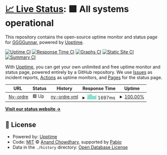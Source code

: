 # [📈 Live Status](https://GGGGunnar.github.io/upptime): <!--live status--> **🟩 All systems operational**

This repository contains the open-source uptime monitor and status page for [GGGGunnar](https://GGGGunnar.github.io/upptime), powered by [Upptime](https://github.com/upptime/upptime).

[![Uptime CI](https://github.com/GGGGunnar/upptime/workflows/Uptime%20CI/badge.svg)](https://github.com/GGGGunnar/upptime/actions?query=workflow%3A%22Uptime+CI%22)
[![Response Time CI](https://github.com/GGGGunnar/upptime/workflows/Response%20Time%20CI/badge.svg)](https://github.com/GGGGunnar/upptime/actions?query=workflow%3A%22Response+Time+CI%22)
[![Graphs CI](https://github.com/GGGGunnar/upptime/workflows/Graphs%20CI/badge.svg)](https://github.com/GGGGunnar/upptime/actions?query=workflow%3A%22Graphs+CI%22)
[![Static Site CI](https://github.com/GGGGunnar/upptime/workflows/Static%20Site%20CI/badge.svg)](https://github.com/GGGGunnar/upptime/actions?query=workflow%3A%22Static+Site+CI%22)
[![Summary CI](https://github.com/GGGGunnar/upptime/workflows/Summary%20CI/badge.svg)](https://github.com/GGGGunnar/upptime/actions?query=workflow%3A%22Summary+CI%22)

With [Upptime](https://upptime.js.org), you can get your own unlimited and free uptime monitor and status page, powered entirely by a GitHub repository. We use [Issues](https://github.com/GGGGunnar/upptime/issues) as incident reports, [Actions](https://github.com/GGGGunnar/upptime/actions) as uptime monitors, and [Pages](https://GGGGunnar.github.io/upptime) for the status page.

<!--start: status pages-->
<!-- This summary is generated by Upptime (https://github.com/upptime/upptime) -->
<!-- Do not edit this manually, your changes will be overwritten -->
<!-- prettier-ignore -->
| URL | Status | History | Response Time | Uptime |
| --- | ------ | ------- | ------------- | ------ |
| <img alt="" src="https://icons.duckduckgo.com/ip3/ny-ordre.no.ico" height="13"> [Ny-ordre](https://ny-ordre.no) | 🟩 Up | [ny-ordre.yml](https://github.com/GGGGunnar/upptime/commits/HEAD/history/ny-ordre.yml) | <details><summary><img alt="Response time graph" src="./graphs/ny-ordre/response-time-week.png" height="20"> 1697ms</summary><br><a href="https://GGGGunnar.github.io/upptime/history/ny-ordre"><img alt="Response time 1538" src="https://img.shields.io/endpoint?url=https%3A%2F%2Fraw.githubusercontent.com%2FGGGGunnar%2Fupptime%2FHEAD%2Fapi%2Fny-ordre%2Fresponse-time.json"></a><br><a href="https://GGGGunnar.github.io/upptime/history/ny-ordre"><img alt="24-hour response time 1932" src="https://img.shields.io/endpoint?url=https%3A%2F%2Fraw.githubusercontent.com%2FGGGGunnar%2Fupptime%2FHEAD%2Fapi%2Fny-ordre%2Fresponse-time-day.json"></a><br><a href="https://GGGGunnar.github.io/upptime/history/ny-ordre"><img alt="7-day response time 1697" src="https://img.shields.io/endpoint?url=https%3A%2F%2Fraw.githubusercontent.com%2FGGGGunnar%2Fupptime%2FHEAD%2Fapi%2Fny-ordre%2Fresponse-time-week.json"></a><br><a href="https://GGGGunnar.github.io/upptime/history/ny-ordre"><img alt="30-day response time 1662" src="https://img.shields.io/endpoint?url=https%3A%2F%2Fraw.githubusercontent.com%2FGGGGunnar%2Fupptime%2FHEAD%2Fapi%2Fny-ordre%2Fresponse-time-month.json"></a><br><a href="https://GGGGunnar.github.io/upptime/history/ny-ordre"><img alt="1-year response time 1538" src="https://img.shields.io/endpoint?url=https%3A%2F%2Fraw.githubusercontent.com%2FGGGGunnar%2Fupptime%2FHEAD%2Fapi%2Fny-ordre%2Fresponse-time-year.json"></a></details> | <details><summary><a href="https://GGGGunnar.github.io/upptime/history/ny-ordre">100.00%</a></summary><a href="https://GGGGunnar.github.io/upptime/history/ny-ordre"><img alt="All-time uptime 99.96%" src="https://img.shields.io/endpoint?url=https%3A%2F%2Fraw.githubusercontent.com%2FGGGGunnar%2Fupptime%2FHEAD%2Fapi%2Fny-ordre%2Fuptime.json"></a><br><a href="https://GGGGunnar.github.io/upptime/history/ny-ordre"><img alt="24-hour uptime 100.00%" src="https://img.shields.io/endpoint?url=https%3A%2F%2Fraw.githubusercontent.com%2FGGGGunnar%2Fupptime%2FHEAD%2Fapi%2Fny-ordre%2Fuptime-day.json"></a><br><a href="https://GGGGunnar.github.io/upptime/history/ny-ordre"><img alt="7-day uptime 100.00%" src="https://img.shields.io/endpoint?url=https%3A%2F%2Fraw.githubusercontent.com%2FGGGGunnar%2Fupptime%2FHEAD%2Fapi%2Fny-ordre%2Fuptime-week.json"></a><br><a href="https://GGGGunnar.github.io/upptime/history/ny-ordre"><img alt="30-day uptime 100.00%" src="https://img.shields.io/endpoint?url=https%3A%2F%2Fraw.githubusercontent.com%2FGGGGunnar%2Fupptime%2FHEAD%2Fapi%2Fny-ordre%2Fuptime-month.json"></a><br><a href="https://GGGGunnar.github.io/upptime/history/ny-ordre"><img alt="1-year uptime 99.96%" src="https://img.shields.io/endpoint?url=https%3A%2F%2Fraw.githubusercontent.com%2FGGGGunnar%2Fupptime%2FHEAD%2Fapi%2Fny-ordre%2Fuptime-year.json"></a></details>

<!--end: status pages-->

[**Visit our status website →**](https://GGGGunnar.github.io/upptime)

## 📄 License

- Powered by: [Upptime](https://github.com/upptime/upptime)
- Code: [MIT](./LICENSE) © [Anand Chowdhary](https://anandchowdhary.com), supported by [Pabio](https://pabio.com)
- Data in the `./history` directory: [Open Database License](https://opendatacommons.org/licenses/odbl/1-0/)
